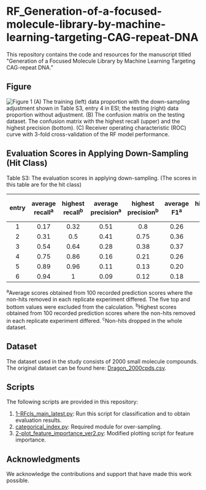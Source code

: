 # RF_Generation-of-a-focused-molecule-library-by-machine-learning-targeting-CAG-repeat-DNA

This repository contains the code and resources for the manuscript titled "Generation of a Focused Molecule Library by Machine Learning Targeting CAG-repeat DNA."

## Figure

![Figure 1](https://github.com/chen26sanken/RF_Generation-of-a-focused-molecule-library-by-machine-learning-targeting-CAG-repeat-DNA/assets/141697122/edf39299-bb11-48ee-adfd-59ce86e6fb8a)
(A) The training (left) data proportion with the down-sampling adjustment shown in Table S3, entry 4 in ESI; the testing (right) data proportion without adjustment.
(B) The confusion matrix on the testing dataset. The confusion matrix with the highest recall (upper) and the highest precision (bottom).
(C) Receiver operating characteristic (ROC) curve with 3-fold cross-validation of the RF model performance.


## Evaluation Scores in Applying Down-Sampling (Hit Class)

Table S3: The evaluation scores in applying down-sampling. (The scores in this table are for the hit class)

| entry | average recall<sup>a</sup> | highest recall<sup>b</sup> | average precision<sup>a</sup> | highest precision<sup>b</sup> | average F1<sup>a</sup> | highest F1<sup>b</sup> | hits:non-hits in training | dropped non-hits<sup>c</sup> |
| :---: | :---: | :---: | :---: | :---: | :---: | :---: | :---: | :---: |
| 1 | 0.17 | 0.32 | 0.51 | 0.8 | 0.26 | 0.43 | 76:324 | 1200 |
| 2 | 0.31 | 0.5 | 0.41 | 0.75 | 0.36 | 0.48 | 76:224 | 1300 |
| 3 | 0.54 | 0.64 | 0.28 | 0.38 | 0.37 | 0.45 | 76:124 | 1400 |
| 4 | 0.75 | 0.86 | 0.16 | 0.21 | 0.26 | 0.33 | 76:74 | 1450 |
| 5 | 0.89 | 0.96 | 0.11 | 0.13 | 0.20 | 0.23 | 76:49 | 1475 |
| 6 | 0.94 | 1 | 0.09 | 0.12 | 0.18 | 0.21 | 76:39 | 1485 |

<sup>a</sup>Average scores obtained from 100 recorded prediction scores where the non-hits removed in each replicate experiment differed. The five top and bottom values were excluded from the calculation.
<sup>b</sup>Highest scores obtained from 100 recorded prediction scores where the non-hits removed in each replicate experiment differed.
<sup>c</sup>Non-hits dropped in the whole dataset.

## Dataset

The dataset used in the study consists of 2000 small molecule compounds. The original dataset can be found here: [Dragon_2000cpds.csv](Dragon_2000cpds.csv).

## Scripts

The following scripts are provided in this repository:

1. [1-RFcls_main_latest.py](1-RFcls_main_latest.py): Run this script for classification and to obtain evaluation results.
2. [categorical_index.py](categorical_index.py): Required module for over-sampling.
3. [2-plot_feature_importance_ver2.py](2-plot_feature_importance_ver2.py): Modified plotting script for feature importance.

## Acknowledgments

We acknowledge the contributions and support that have made this work possible.
